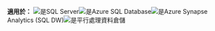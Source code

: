 <Token>**適用於：** ![是](media/yes-icon.png)SQL Server![是](media/yes-icon.png)Azure SQL Database![是](media/yes-icon.png)Azure Synapse Analytics (SQL DW)![是](media/yes-icon.png)平行處理資料倉儲</Token>

